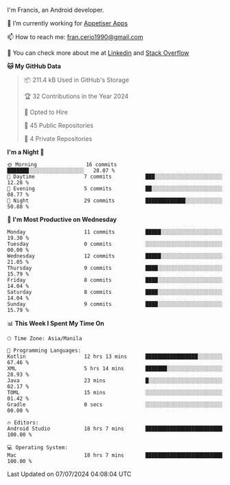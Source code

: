 
I'm Francis, an Android developer.

🔭 I’m currently working for [Appetiser Apps](http://appetiser.com.au)

📫 How to reach me: fran.cerio1990@gmail.com

👀 You can check more about me at [Linkedin](https://www.linkedin.com/in/francerio/) and [Stack Overflow](https://stackoverflow.com/users/1614267/fran-ceriu)



<!--START_SECTION:waka-->
**🐱 My GitHub Data** 

> 📦 211.4 kB Used in GitHub's Storage 
 > 
> 🏆 32 Contributions in the Year 2024
 > 
> 💼 Opted to Hire
 > 
> 📜 45 Public Repositories 
 > 
> 🔑 4 Private Repositories 
 > 
**I'm a Night 🦉** 

```text
🌞 Morning                16 commits          ███████░░░░░░░░░░░░░░░░░░   28.07 % 
🌆 Daytime                7 commits           ███░░░░░░░░░░░░░░░░░░░░░░   12.28 % 
🌃 Evening                5 commits           ██░░░░░░░░░░░░░░░░░░░░░░░   08.77 % 
🌙 Night                  29 commits          █████████████░░░░░░░░░░░░   50.88 % 
```
📅 **I'm Most Productive on Wednesday** 

```text
Monday                   11 commits          █████░░░░░░░░░░░░░░░░░░░░   19.30 % 
Tuesday                  0 commits           ░░░░░░░░░░░░░░░░░░░░░░░░░   00.00 % 
Wednesday                12 commits          █████░░░░░░░░░░░░░░░░░░░░   21.05 % 
Thursday                 9 commits           ████░░░░░░░░░░░░░░░░░░░░░   15.79 % 
Friday                   8 commits           ████░░░░░░░░░░░░░░░░░░░░░   14.04 % 
Saturday                 8 commits           ████░░░░░░░░░░░░░░░░░░░░░   14.04 % 
Sunday                   9 commits           ████░░░░░░░░░░░░░░░░░░░░░   15.79 % 
```


📊 **This Week I Spent My Time On** 

```text
🕑︎ Time Zone: Asia/Manila

💬 Programming Languages: 
Kotlin                   12 hrs 13 mins      █████████████████░░░░░░░░   67.46 % 
XML                      5 hrs 14 mins       ███████░░░░░░░░░░░░░░░░░░   28.93 % 
Java                     23 mins             █░░░░░░░░░░░░░░░░░░░░░░░░   02.17 % 
TOML                     15 mins             ░░░░░░░░░░░░░░░░░░░░░░░░░   01.42 % 
Gradle                   0 secs              ░░░░░░░░░░░░░░░░░░░░░░░░░   00.00 % 

🔥 Editors: 
Android Studio           18 hrs 7 mins       █████████████████████████   100.00 % 

💻 Operating System: 
Mac                      18 hrs 7 mins       █████████████████████████   100.00 % 
```


 Last Updated on 07/07/2024 04:08:04 UTC
<!--END_SECTION:waka-->

